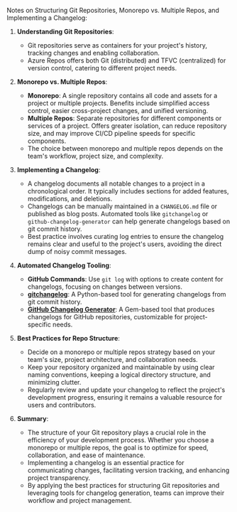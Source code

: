 Notes on Structuring Git Repositories, Monorepo vs. Multiple Repos, and Implementing a Changelog:

1. **Understanding Git Repositories**:
   - Git repositories serve as containers for your project's history, tracking changes and enabling collaboration.
   - Azure Repos offers both Git (distributed) and TFVC (centralized) for version control, catering to different project needs.

2. **Monorepo vs. Multiple Repos**:
   - **Monorepo**: A single repository contains all code and assets for a project or multiple projects. Benefits include simplified access control, easier cross-project changes, and unified versioning.
   - **Multiple Repos**: Separate repositories for different components or services of a project. Offers greater isolation, can reduce repository size, and may improve CI/CD pipeline speeds for specific components.
   - The choice between monorepo and multiple repos depends on the team's workflow, project size, and complexity.

3. **Implementing a Changelog**:
   - A changelog documents all notable changes to a project in a chronological order. It typically includes sections for added features, modifications, and deletions.
   - Changelogs can be manually maintained in a `CHANGELOG.md` file or published as blog posts. Automated tools like `gitchangelog` or `github-changelog-generator` can help generate changelogs based on git commit history.
   - Best practice involves curating log entries to ensure the changelog remains clear and useful to the project's users, avoiding the direct dump of noisy commit messages.

4. **Automated Changelog Tooling**:
   - **GitHub Commands**: Use `git log` with options to create content for changelogs, focusing on changes between versions.
   - [**gitchangelog**](https://pypi.org/project/gitchangelog/): A Python-based tool for generating changelogs from git commit history. 
   - [**GitHub Changelog Generator**](https://github.com/github-changelog-generator/github-changelog-generator): A Gem-based tool that produces changelogs for GitHub repositories, customizable for project-specific needs.
   
5. **Best Practices for Repo Structure**:
   - Decide on a monorepo or multiple repos strategy based on your team's size, project architecture, and collaboration needs.
   - Keep your repository organized and maintainable by using clear naming conventions, keeping a logical directory structure, and minimizing clutter.
   - Regularly review and update your changelog to reflect the project's development progress, ensuring it remains a valuable resource for users and contributors.

6. **Summary**:
   - The structure of your Git repository plays a crucial role in the efficiency of your development process. Whether you choose a monorepo or multiple repos, the goal is to optimize for speed, collaboration, and ease of maintenance.
   - Implementing a changelog is an essential practice for communicating changes, facilitating version tracking, and enhancing project transparency.
   - By applying the best practices for structuring Git repositories and leveraging tools for changelog generation, teams can improve their workflow and project management.